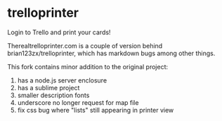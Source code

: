 trelloprinter
=============

Login to Trello and print your cards!

Therealtrelloprinter.com is a couple of version behind brian123zx/trelloprinter, which has markdown bugs among other things.

This fork contains minor addition to the original project:

1. has a node.js server enclosure
2. has a sublime project
3. smaller description fonts
4. underscore no longer request for map file
5. fix css bug where "lists" still appearing in printer view
